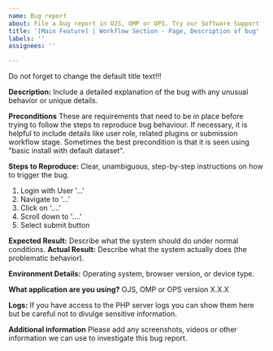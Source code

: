 ```yaml
---
name: Bug report
about: File a bug report in OJS, OMP or OPS. Try our Software Support forum, linked below, if you cannot provide reproducible steps and technical specifications.
title: '[Main Feature] | Workflow Section - Page, Description of bug'
labels: ''
assignees: ''

---
```

Do not forget to change the default title text!!!

**Description:**
Include a detailed explanation of the bug with any unusual behavior or unique details.

**Preconditions**
These are requirements that need to be in place before trying to follow the steps to reproduce bug behaviour.  If necessary, it is helpful to include details like user role, related plugins or submission workflow stage. Sometimes the best precondition is that it is seen using "basic install with default dataset".

**Steps to Reproduce:**
Clear, unambiguous, step-by-step instructions on how to trigger the bug.
1. Login with User '...' 
2. Navigate to '...'
3. Click on '....'
4. Scroll down to '....'
5. Select submit button

**Expected Result:** Describe what the system should do under normal conditions.
**Actual Result:** Describe what the system actually does (the problematic behavior).

**Environment Details:** Operating system, browser version, or device type.

**What application are you using?**
 OJS, OMP or OPS version X.X.X

**Logs:** If you have access to the PHP server logs you can show them here but be careful not to divulge sensitive information.

**Additional information**
Please add any screenshots, videos or other information we can use to investigate this bug report.
